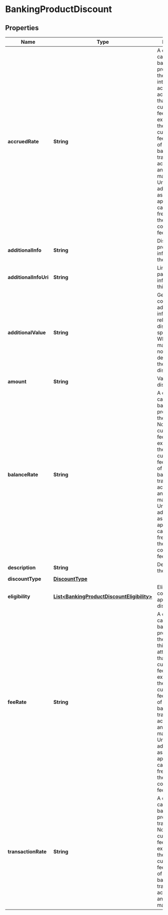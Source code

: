
# BankingProductDiscount

## Properties
Name | Type | Description | Notes
------------ | ------------- | ------------- | -------------
**accruedRate** | **String** | A discount rate calculated based on a proportion of the calculated interest accrued on the account. Note that the currency of the fee discount is expected to be the same as the currency of the fee itself. One of amount, balanceRate, transactionRate, accruedRate and feeRate is mandatory. Unless noted in additionalInfo, assumes the application and calculation frequency are the same as the corresponding fee |  [optional]
**additionalInfo** | **String** | Display text providing more information on the discount |  [optional]
**additionalInfoUri** | **String** | Link to a web page with more information on this discount |  [optional]
**additionalValue** | **String** | Generic field containing additional information relevant to the discountType specified. Whether mandatory or not is dependent on the value of discountType |  [optional]
**amount** | **String** | Value of the discount | 
**balanceRate** | **String** | A discount rate calculated based on a proportion of the balance. Note that the currency of the fee discount is expected to be the same as the currency of the fee itself. One of amount, balanceRate, transactionRate, accruedRate and feeRate is mandatory. Unless noted in additionalInfo, assumes the application and calculation frequency are the same as the corresponding fee |  [optional]
**description** | **String** | Description of the discount | 
**discountType** | [**DiscountType**](DiscountType.md) |  | 
**eligibility** | [**List&lt;BankingProductDiscountEligibility&gt;**](BankingProductDiscountEligibility.md) | Eligibility constraints that apply to this discount |  [optional]
**feeRate** | **String** | A discount rate calculated based on a proportion of the fee to which this discount is attached. Note that the currency of the fee discount is expected to be the same as the currency of the fee itself. One of amount, balanceRate, transactionRate, accruedRate and feeRate is mandatory. Unless noted in additionalInfo, assumes the application and calculation frequency are the same as the corresponding fee |  [optional]
**transactionRate** | **String** | A discount rate calculated based on a proportion of a transaction. Note that the currency of the fee discount is expected to be the same as the currency of the fee itself. One of amount, balanceRate, transactionRate, accruedRate and feeRate is mandatory |  [optional]



